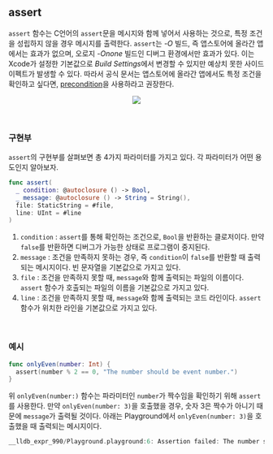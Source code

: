 ## assert

`assert` 함수는 C언어의 `assert`문을 메시지와 함께 넣어서 사용하는 것으로, 특정 조건을 성립하지 않을 경우 메시지를 출력한다. `assert`는 *-O* 빌드, 즉 앱스토어에 올라간 앱에서는 효과가 없으며, 오로지 *-Onone* 빌드인 디버그 환경에서만 효과가 있다. 이는 Xcode가 설정한 기본값으로 *Build Settings*에서 변경할 수 있지만 예상치 못한 사이드 이펙트가 발생할 수 있다. 따라서 공식 문서는 앱스토어에 올라간 앱에서도 특정 조건을 확인하고 싶다면, [precondition](https://developer.apple.com/documentation/swift/precondition(_:_:file:line:))을 사용하라고 권장한다.

<p align="center">
<img src="https://user-images.githubusercontent.com/61190690/176377518-a3403f87-8e9c-4402-ab4b-d31bc45fff15.png">
</p>

&nbsp;
### 구현부

`assert`의 구현부를 살펴보면 총 4가지 파라미터를 가지고 있다. 각 파라미터가 어떤 용도인지 알아보자.

```swift
func assert(
  _ condition: @autoclosure () -> Bool,
  _ message: @autoclosure () -> String = String(),
  file: StaticString = #file,
  line: UInt = #line
)
```

1. `condition` : `assert`를 통해 확인하는 조건으로, `Bool`을 반환하는 클로저이다. 만약 `false`를 반환하면 디버그가 가능한 상태로 프로그램이 중지된다.
2. `message` : 조건을 만족하지 못하는 경우, 즉 `condition`이 `false`를 반환할 때 출력되는 메시지이다. 빈 문자열을 기본값으로 가지고 있다.
3. `file` : 조건을 만족하지 못할 때, `message`와 함께 출력되는 파일의 이름이다. `assert` 함수가 호출되는 파일의 이름을 기본값으로 가지고 있다.
4. `line` : 조건을 만족하지 못할 때, `message`와 함께 출력되는 코드 라인이다. `assert` 함수가 위치한 라인을 기본값으로 가지고 있다.

&nbsp;
### 예시

```swift
func onlyEven(number: Int) {
  assert(number % 2 == 0, "The number should be event number.")
}
```

위 `onlyEven(number:)` 함수는 파라미터인 `number`가 짝수임을 확인하기 위해 `assert`를 사용한다. 만약 `onlyEven(number: 3)`을 호출했을 경우, 숫자 3은 짝수가 아니기 때문에 `message`가 출력될 것이다. 아래는 Playground에서 `onlyEven(number: 3)`을 호출했을 때 출력되는 메시지이다.

```swift
__lldb_expr_990/Playground.playground:6: Assertion failed: The number should be event number.
```